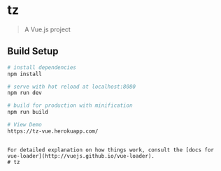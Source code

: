 # tz

> A Vue.js project

## Build Setup

``` bash
# install dependencies
npm install

# serve with hot reload at localhost:8080
npm run dev

# build for production with minification
npm run build

# View Demo
https://tz-vue.herokuapp.com/
```
```

For detailed explanation on how things work, consult the [docs for vue-loader](http://vuejs.github.io/vue-loader).
# tz
